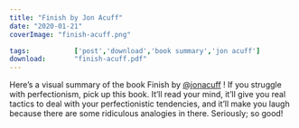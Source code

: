 ```yaml
---
title: "Finish by Jon Acuff"
date: "2020-01-21"
coverImage: "finish-acuff.png"

tags:           ['post','download','book summary','jon acuff']
download:       "finish-acuff.pdf"
---
```


Here’s a visual summary of the book Finish by [@jonacuff](https://www.instagram.com/jonacuff/) ! If you struggle with perfectionism, pick up this book. It’ll read your mind, it’ll give you real tactics to deal with your perfectionistic tendencies, and it’ll make you laugh because there are some ridiculous analogies in there. Seriously; so good!
